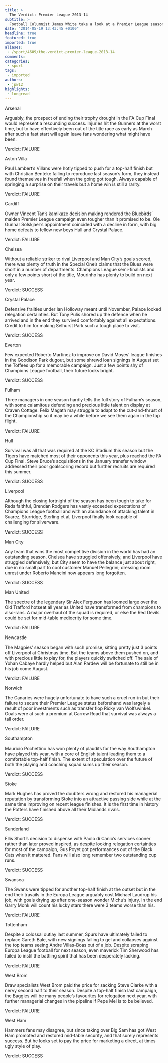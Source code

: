 ```yaml
---
title: >
  The Verdict: Premier League 2013-14
subtitle: >
  Football Columnist James White take a look at a Premier League season that really did have it all.
date: "2014-05-19 13:43:45 +0100"
headline: true
featured: true
imported: true
aliases:
 - /sport/4609/the-verdict-premier-league-2013-14
comments:
categories:
 - sport
tags:
 - imported
authors:
 - jpw12
highlights:
 - longread
---
```


Arsenal

Arguably, the prospect of ending their trophy drought in the FA Cup Final would represent a resounding success. Injuries hit the Gunners at the worst time, but to have effectively been out of the title race as early as March after such a fast start will again leave fans wondering what might have been.

Verdict: FAILURE

Aston Villa

Paul Lambert’s Villans were hotly tipped to push for a top-half finish but with Christian Benteke failing to reproduce last season’s form, they instead found themselves in freefall when the going got tough. Always capable of springing a surprise on their travels but a home win is still a rarity.

Verdict: FAILURE

Cardiff

Owner Vincent Tan’s kamikaze decision making rendered the Bluebirds’ maiden Premier League campaign even tougher than it promised to be. Ole Gunnar Solskjaer’s appointment coincided with a decline in form, with big home defeats to fellow new boys Hull and Crystal Palace.

Verdict: FAILURE

Chelsea

Without a reliable striker to rival Liverpool and Man City’s goals scored, there was plenty of truth in the Special One’s claims that the Blues were short in a number of departments. Champions League semi-finalists and only a few points short of the title, Mourinho has plenty to build on next year.

Verdict: SUCCESS

Crystal Palace

Defensive frailties under Ian Holloway meant until November, Palace looked relegation certainties. But Tony Pulis shored up the defence when he arrived and in the end they survived comfortably against all expectations. Credit to him for making Selhurst Park such a tough place to visit.

Verdict: SUCCESS

Everton

Few expected Roberto Martinez to improve on David Moyes’ league finishes in the Goodison Park dugout, but some shrewd loan signings in August set the Toffees up for a memorable campaign. Just a few points shy of Champions League football, their future looks bright.

Verdict: SUCCESS

Fulham

Three managers in one season hardly tells the full story of Fulham’s season, with some calamitous defending and precious little talent on display at Craven Cottage. Felix Magath may struggle to adapt to the cut-and-thrust of the Championship so it may be a while before we see them again in the top flight.

Verdict: FAILURE

Hull

Survival was all that was required at the KC Stadium this season but the Tigers have matched most of their opponents this year, plus reached the FA Cup Final. Steve Bruce’s acquisitions in the January transfer window addressed their poor goalscoring record but further recruits are required this summer.

Verdict: SUCCESS

Liverpool

Although the closing fortnight of the season has been tough to take for Reds faithful, Brendan Rodgers has vastly exceeded expectations of Champions League football and with an abundance of attacking talent in Suarez, Sturridge, Sterling et al, Liverpool finally look capable of challenging for silverware.

Verdict: SUCCESS

Man City

Any team that wins the most competitive division in the world has had an outstanding season. Chelsea have struggled offensively, and Liverpool have struggled defensively, but City seem to have the balance just about right, due in no small part to cool customer Manuel Pellegrini; dressing room unrest under Roberto Mancini now appears long forgotten.

Verdict: SUCCESS

Man United

The spectre of the legendary Sir Alex Ferguson has loomed large over the Old Trafford hotseat all year as United have transformed from champions to also-rans. A major overhaul of the squad is required, or else the Red Devils could be set for mid-table mediocrity for some time.

Verdict: FAILURE

Newcastle

The Magpies’ season began with such promise, sitting pretty just 3 points off Liverpool at Christmas time. But the teams above them pushed on, and with precious little to play for, the players quickly switched off. The sale of Yohan Cabaye hardly helped but Alan Pardew will be fortunate to still be in his job come August.

Verdict: FAILURE

Norwich

The Canaries were hugely unfortunate to have such a cruel run-in but their failure to secure their Premier League status beforehand was largely a result of poor investments such as transfer flop Ricky van Wolfswinkel. Goals were at such a premium at Carrow Road that survival was always a tall order.

Verdict: FAILURE

Southampton

Mauricio Pochettino has won plenty of plaudits for the way Southampton have played this year, with a core of English talent leading them to a comfortable top-half finish. The extent of speculation over the future of both the playing and coaching squad sums up their season.

Verdict: SUCCESS

Stoke

Mark Hughes has proved the doubters wrong and restored his managerial reputation by transforming Stoke into an attractive passing side while at the same time improving on recent league finishes. It is the first time in history the Potters have finished above all their Midlands rivals.

Verdict: SUCCESS

Sunderland

Ellis Short’s decision to dispense with Paolo di Canio’s services sooner rather than later proved inspired, as despite looking relegation certainties for most of the campaign, Gus Poyet got performances out of the Black Cats when it mattered. Fans will also long remember two outstanding cup runs.

Verdict: SUCCESS

Swansea

The Swans were tipped for another top-half finish at the outset but in the end their travails in the Europa League arguably cost Michael Laudrup his job, with goals drying up after one-season wonder Michu’s injury. In the end Garry Monk will count his lucky stars there were 3 teams worse than his.

Verdict: FAILURE

Tottenham

Despite a colossal outlay last summer, Spurs have ultimately failed to replace Gareth Bale, with new signings failing to gel and collapses against the top teams seeing Andre Villas-Boas out of a job. Despite scraping Europa League football for next season, even maverick Tim Sherwood has failed to instil the battling spirit that has been desperately lacking.

Verdict: FAILURE

West Brom

Draw specialists West Brom paid the price for sacking Steve Clarke with a nervy second half to their season. Despite a top-half finish last campaign, the Baggies will be many people’s favourites for relegation next year, with further managerial changes in the pipeline if Pepe Mel is to be believed.

Verdict: FAILURE

West Ham

Hammers fans may disagree, but since taking over Big Sam has got West Ham promoted and restored mid-table security, and that surely represents success. But he looks set to pay the price for marketing a direct, at times ugly style of play.

Verdict: SUCCESS
